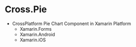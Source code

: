 # Cross.Pie
* CrossPlatform Pie Chart Component in Xamarin Platform
  - Xamarin.Forms
  - Xamarin.Android
  - Xamarin.iOS
